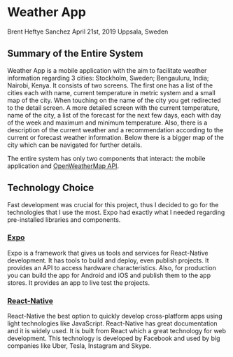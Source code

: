 # Weather App
Brent Heftye Sanchez
April 21st, 2019
Uppsala, Sweden

## Summary of the Entire System
Weather App is a mobile application with the aim to facilitate weather information regarding 3 cities: Stockholm, Sweden;
Bengauluru, India; Nairobi, Kenya. It consists of two screens. The first one has a list of the cities each with name,
current temperature in metric system and a small map of the city. When touching on the name of the city you get
redirected to the detail screen. A more detailed screen with the current temperature, name of the city, a list of the
forecast for the next few days, each with day of the week and maximum and minimum temperature. Also, there is a description
of the current weather and a recommendation according to the current or forecast weather information. Below there is a
bigger map of the city which can be navigated for further details.

The entire system has only two components that interact: the mobile application and [OpenWeatherMap API](https://openweathermap.org).

## Technology Choice
Fast development was crucial for this project, thus I decided to go for the technologies that I use the most. Expo had
exactly what I needed regarding pre-installed libraries and components.

### [Expo](https://expo.io)
Expo is a framework that gives us tools and services for React-Native development.
It has tools to build and deploy, even publish projects. It provides an API to access hardware characteristics.
Also, for production you can build the app for Android and iOS and publish them to the app stores.
It provides an app to live test the projects.

### [React-Native](https://facebook.github.io/react-native/)
React-Native the best option to quickly develop cross-platform apps using light technologies like JavaScript.
React-Native has great documentation and it is widely used.
It is built from React which a great technology for web development.
This technology is developed by Facebook and used by big companies like Uber, Tesla, Instagram and Skype.